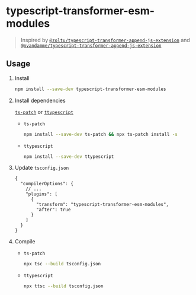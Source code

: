 # typescript-transformer-esm-modules

> Inspired by [`@zoltu/typescript-transformer-append-js-extension`](https://github.com/Zoltu/typescript-transformer-append-js-extension) and [`@nvandamme/typescript-transformer-append-js-extension`](https://github.com/nvandamme/typescript-transformer-append-js-extension)

<!-- TODO -->

## Usage

1. Install

   ```sh
   npm install --save-dev typescript-transformer-esm-modules
   ```

1. Install dependencies

   [`ts-patch`](https://github.com/nonara/ts-patch) or [`ttypescript`](https://github.com/cevek/ttypescript)

   - `ts-patch`

     ```sh
     npm install --save-dev ts-patch && npx ts-patch install -s
     ```

   - `ttypescript`

     ```sh
     npm install --save-dev ttypescript
     ```

1. Update `tsconfig.json`

   ```jsonc
   {
     "compilerOptions": {
       // ...
       "plugins": [
         {
           "transform": "typescript-transformer-esm-modules",
           "after": true
         }
       ]
     }
   }
   ```

1. Compile

   - `ts-patch`

     ```sh
     npx tsc --build tsconfig.json
     ```

   - `ttypescript`

     ```sh
     npx ttsc --build tsconfig.json
     ```
